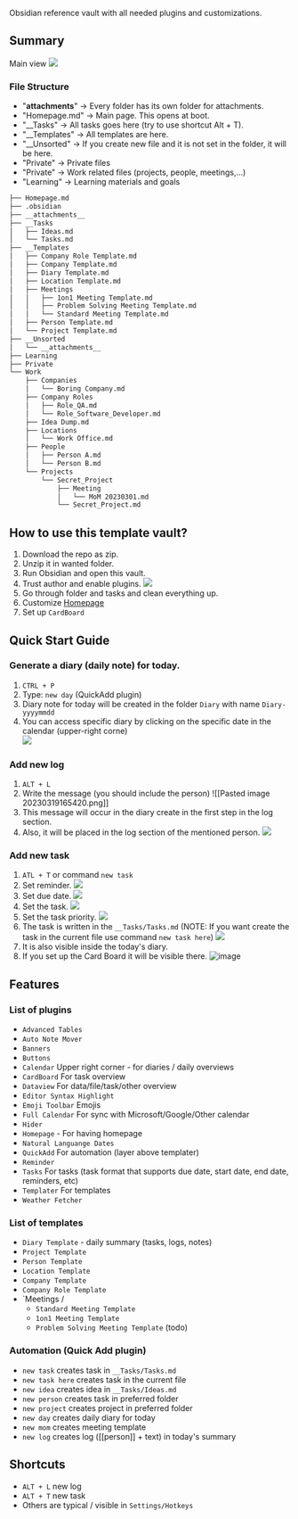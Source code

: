 Obsidian reference vault with all needed plugins and customizations.

## Summary
Main view
![](./__attachments__/homepage.png)

### File Structure
- "__attachments__" -> Every folder has its own folder for attachments.
- "Homepage.md" -> Main page. This opens at boot.
- "__Tasks" -> All tasks goes here (try to use shortcut Alt + T).
- "__Templates" -> All templates are here.
- "__Unsorted" -> If you create new file and it is not set in the folder, it will be here.
- "Private" -> Private files
- "Private" -> Work related files (projects, people, meetings,...)
- "Learning" -> Learning materials and goals

```tree.txt
├── Homepage.md
├── .obsidian
├── __attachments__
├── __Tasks
│   ├── Ideas.md
│   └── Tasks.md
├── __Templates
│   ├── Company Role Template.md
│   ├── Company Template.md
│   ├── Diary Template.md
│   ├── Location Template.md
│   ├── Meetings
│   │   ├── 1on1 Meeting Template.md
│   │   ├── Problem Solving Meeting Template.md
│   │   └── Standard Meeting Template.md
│   ├── Person Template.md
│   └── Project Template.md
├── __Unsorted
│   └── __attachments__
├── Learning
├── Private
└── Work
    ├── Companies
    │   └── Boring Company.md
    ├── Company Roles
    │   ├── Role_QA.md
    │   └── Role_Software_Developer.md
    ├── Idea Dump.md
    ├── Locations
    │   └── Work Office.md
    ├── People
    │   ├── Person A.md
    │   └── Person B.md
    └── Projects
        └── Secret_Project
            ├── Meeting
            │   └── MoM 20230301.md
            └── Secret_Project.md
```


## How to use this template vault?
1. Download the repo as zip.
2. Unzip it in wanted folder.
3. Run Obsidian and open this vault.
4. Trust author and enable plugins.
   ![](./__attachments__/do-you-trust.png)
5. Go through folder and tasks and clean everything up. 
6. Customize [Homepage](./Homepage.md)
7. Set up `CardBoard`


## Quick Start Guide

### Generate a diary (daily note) for today.
1. `CTRL + P`
2. Type: `new day`   (QuickAdd plugin)
3. Diary note for today will be created in the folder `Diary` with name `Diary-yyyymmdd`
4. You can access specific diary by clicking on the specific date in the calendar (upper-right corne)   
![](__attachments__/new_day.png)
### Add new log
1. `ALT + L`
2. Write the message (you should include the person)
   ![[Pasted image 20230319165420.png]]
3. This message will occur in the diary create in the first step in the log section.
4. Also, it will be placed in the log section of the mentioned person. 
   ![](__attachments__/person_look.png)
### Add new task
1. `ATL + T` or command  `new task`
2. Set reminder.
	  ![](__attachments__/reminder.png)
3. Set due date.
	  ![](__attachments__/duedate.png)
4. Set the task.
	  ![](__attachments__/task_name.png)
5. Set the task priority.
	  ![](__attachments__/set_prior.png)
6. The task is written in the `__Tasks/Tasks.md`   (NOTE: If you want create the task in the current file use command `new task here`)
	  ![](__attachments__/task_look.png)
8. It is also visible inside the today's diary.
9. If you set up the Card Board it will be visible there. 
![image](https://user-images.githubusercontent.com/92267656/228163799-9ca2f66e-58b1-4d34-a5e6-d5d78c0304a2.png)

	
## Features

### List of plugins 
- `Advanced Tables`
- `Auto Note Mover`
- `Banners` 
- `Buttons`
- `Calendar` Upper right corner - for diaries / daily overviews
- `CardBoard` For task overview
- `Dataview` For data/file/task/other overview
- `Editor Syntax Highlight`
- `Emoji Toolbar` Emojis
- `Full Calendar` For sync with Microsoft/Google/Other calendar 
- `Hider` 
- `Homepage` - For having homepage
- `Natural Languange Dates`
- `QuickAdd` For automation (layer above templater)
- `Reminder`
- `Tasks` For tasks (task format that supports due date, start date, end date, reminders, etc)
- `Templater` For templates
- `Weather Fetcher` 


### List of templates
- `Diary Template` - daily summary (tasks, logs, notes)
- `Project Template`
- `Person Template` 
- `Location Template`
- `Company Template`
- `Company Role Template`
- `Meetings / 
	- `Standard Meeting Template`
	- `1on1 Meeting Template`
	- `Problem Solving Meeting Template` (todo)

### Automation (Quick Add plugin)
- `new task` creates task in `__Tasks/Tasks.md`
- `new task here` creates task in the current file
- `new idea` creates idea in `__Tasks/Ideas.md`
- `new person` creates task in preferred folder
- `new project` creates project in preferred folder
- `new day` creates daily diary for today
- `new mom` creates meeting template 
- `new log` creates log ([[person]] + text) in today's summary


## Shortcuts

- `ALT + L` new log
- `ALT + T` new task
- Others are typical / visible in `Settings/Hotkeys`


